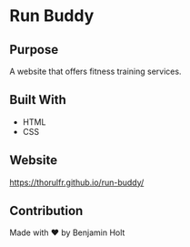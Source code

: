 # Run Buddy

## Purpose
A website that offers fitness training services.

## Built With
* HTML
* CSS

## Website
https://thorulfr.github.io/run-buddy/

## Contribution
Made with ❤️ by Benjamin Holt
